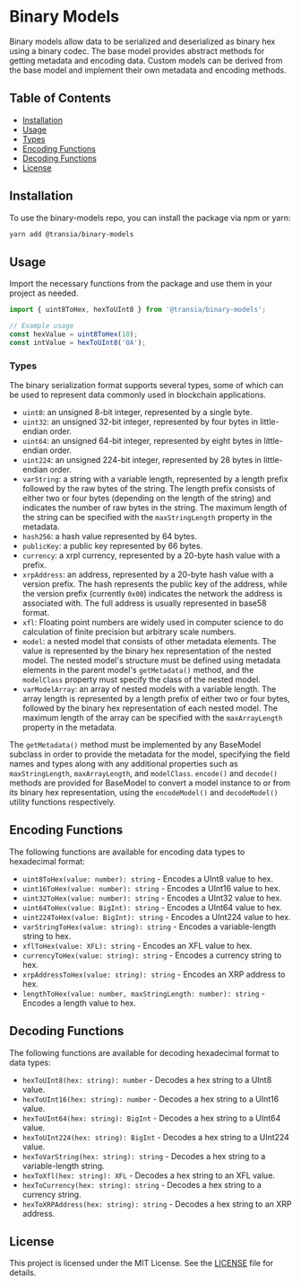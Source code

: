 # Binary Models

Binary models allow data to be serialized and deserialized as binary hex using a binary codec. The base model provides abstract methods for getting metadata and encoding data. Custom models can be derived from the base model and implement their own metadata and encoding methods.

## Table of Contents

- [Installation](#installation)
- [Usage](#usage)
- [Types](#types)
- [Encoding Functions](#encoding-functions)
- [Decoding Functions](#decoding-functions)
- [License](#license)

## Installation

To use the binary-models repo, you can install the package via npm or yarn:

```bash
yarn add @transia/binary-models
```

## Usage

Import the necessary functions from the package and use them in your project as needed.

```typescript
import { uint8ToHex, hexToUInt8 } from '@transia/binary-models';

// Example usage
const hexValue = uint8ToHex(10);
const intValue = hexToUInt8('0A');
```

### Types

The binary serialization format supports several types, some of which can be used to represent data commonly used in blockchain applications. 

- `uint8`: an unsigned 8-bit integer, represented by a single byte.
- `uint32`: an unsigned 32-bit integer, represented by four bytes in little-endian order.
- `uint64`: an unsigned 64-bit integer, represented by eight bytes in little-endian order.
- `uint224`: an unsigned 224-bit integer, represented by 28 bytes in little-endian order.
- `varString`: a string with a variable length, represented by a length prefix followed by the raw bytes of the string. The length prefix consists of either two or four bytes (depending on the length of the string) and indicates the number of raw bytes in the string. The maximum length of the string can be specified with the `maxStringLength` property in the metadata.
- `hash256`: a hash value represented by 64 bytes.
- `publicKey`: a public key represented by 66 bytes.
- `currency`: a xrpl currency, represented by a 20-byte hash value with a prefix.
- `xrpAddress`: an address, represented by a 20-byte hash value with a version prefix. The hash
represents the public key of the address, while the version prefix (currently `0x00`) indicates the network the address is associated with. The full address is usually represented in base58 format.
- `xfl`: Floating point numbers are widely used in computer science to do calculation of finite precision but arbitrary scale numbers.
- `model`: a nested model that consists of other metadata elements. The value is represented by the binary hex representation of the nested model. The nested model's structure must be defined using metadata elements in the parent model's `getMetadata()` method, and the `modelClass` property must specify the class of the nested model.
- `varModelArray`: an array of nested models with a variable length. The array length is represented by a length prefix of either two or four bytes, followed by the binary hex representation of each nested model. The maximum length of the array can be specified with the `maxArrayLength` property in the metadata.

The `getMetadata()` method must be implemented by any BaseModel subclass in order to provide the metadata for the model, specifying the field names and types along with any additional properties such as `maxStringLength`, `maxArrayLength`, and `modelClass`. `encode()` and `decode()` methods are provided for BaseModel to convert a model instance to or from its binary hex representation, using the `encodeModel()` and `decodeModel()` utility functions respectively.

## Encoding Functions

The following functions are available for encoding data types to hexadecimal format:

- `uint8ToHex(value: number): string` - Encodes a UInt8 value to hex.
- `uint16ToHex(value: number): string` - Encodes a UInt16 value to hex.
- `uint32ToHex(value: number): string` - Encodes a UInt32 value to hex.
- `uint64ToHex(value: BigInt): string` - Encodes a UInt64 value to hex.
- `uint224ToHex(value: BigInt): string` - Encodes a UInt224 value to hex.
- `varStringToHex(value: string): string` - Encodes a variable-length string to hex.
- `xflToHex(value: XFL): string` - Encodes an XFL value to hex.
- `currencyToHex(value: string): string` - Encodes a currency string to hex.
- `xrpAddressToHex(value: string): string` - Encodes an XRP address to hex.
- `lengthToHex(value: number, maxStringLength: number): string` - Encodes a length value to hex.

## Decoding Functions

The following functions are available for decoding hexadecimal format to data types:

- `hexToUInt8(hex: string): number` - Decodes a hex string to a UInt8 value.
- `hexToUInt16(hex: string): number` - Decodes a hex string to a UInt16 value.
- `hexToUInt64(hex: string): BigInt` - Decodes a hex string to a UInt64 value.
- `hexToUInt224(hex: string): BigInt` - Decodes a hex string to a UInt224 value.
- `hexToVarString(hex: string): string` - Decodes a hex string to a variable-length string.
- `hexToXfl(hex: string): XFL` - Decodes a hex string to an XFL value.
- `hexToCurrency(hex: string): string` - Decodes a hex string to a currency string.
- `hexToXRPAddress(hex: string): string` - Decodes a hex string to an XRP address.

## License

This project is licensed under the MIT License. See the [LICENSE](LICENSE) file for details.